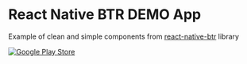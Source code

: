 # React Native BTR DEMO App

Example of clean and simple components from [react-native-btr](https://www.npmjs.com/package/react-native-btr) library

[![Google Play Store](https://play.google.com/intl/en_us/badges/static/images/badges/en_badge_web_generic.png)](https://play.google.com/store/apps/details?id=com.thakurballary.reactnativebtrdemo)
